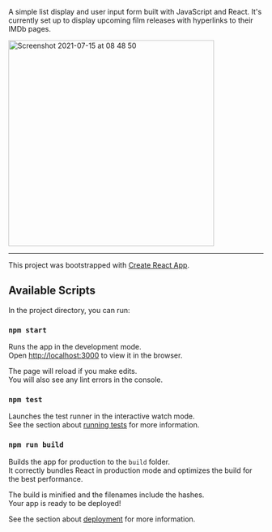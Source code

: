 A simple list display and user input form built with JavaScript and React. It's currently set up to display upcoming film releases with hyperlinks to their IMDb pages. 

<img width="406" alt="Screenshot 2021-07-15 at 08 48 50" src="https://user-images.githubusercontent.com/78811642/125750310-c6de710f-b768-4b6f-9558-a725c6813128.png">


___________________________________
This project was bootstrapped with [Create React App](https://github.com/facebook/create-react-app).

## Available Scripts

In the project directory, you can run:

### `npm start`

Runs the app in the development mode.\
Open [http://localhost:3000](http://localhost:3000) to view it in the browser.

The page will reload if you make edits.\
You will also see any lint errors in the console.

### `npm test`

Launches the test runner in the interactive watch mode.\
See the section about [running tests](https://facebook.github.io/create-react-app/docs/running-tests) for more information.

### `npm run build`

Builds the app for production to the `build` folder.\
It correctly bundles React in production mode and optimizes the build for the best performance.

The build is minified and the filenames include the hashes.\
Your app is ready to be deployed!

See the section about [deployment](https://facebook.github.io/create-react-app/docs/deployment) for more information.
